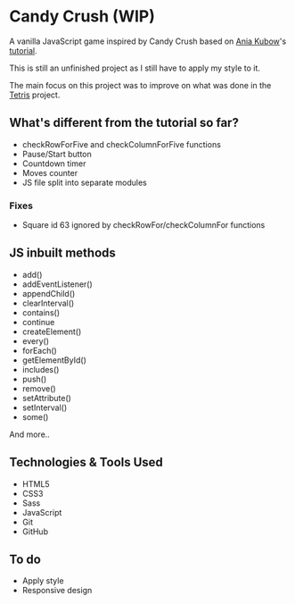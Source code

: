 # Candy Crush (WIP)

A vanilla JavaScript game inspired by Candy Crush based on [Ania Kubow](https://github.com/kubowania)'s [tutorial](https://youtu.be/XD5sZWxwJUk).

This is still an unfinished project as I still have to apply my style to it.

The main focus on this project was to improve on what was done in the [Tetris](https://github.com/Manuofthebirth/js-tetris) project.

## What's different from the tutorial so far?

* checkRowForFive and checkColumnForFive functions
* Pause/Start button
* Countdown timer
* Moves counter
* JS file split into separate modules

### Fixes

* Square id 63 ignored by checkRowFor/checkColumnFor functions

## JS inbuilt methods 

- add()
- addEventListener()
- appendChild()
- clearInterval()
- contains()
- continue
- createElement()
- every()
- forEach()
- getElementById()
- includes()
- push()
- remove()
- setAttribute()
- setInterval()
- some()

And more..

## Technologies & Tools Used

* HTML5
* CSS3
* Sass
* JavaScript
* Git
* GitHub

## To do

* Apply style
* Responsive design